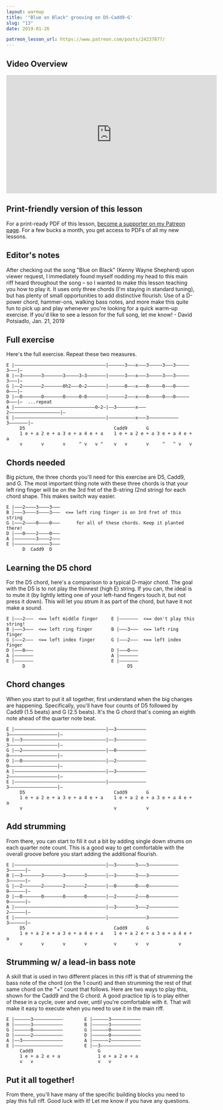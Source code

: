 ```yaml
---
layout: warmup
title: '"Blue on Black" grooving on D5-Cadd9-G'
slug: "13"
date: 2019-01-26

patreon_lesson_url: https://www.patreon.com/posts/24237877/
---
```


## Video Overview

<iframe width="560" height="315" src="https://www.youtube.com/embed/AkWDnuZMo9E?showinfo=0" frameborder="0" allowfullscreen></iframe>

<!-- Coming soon! -->

## Print-friendly version of this lesson

For a print-ready PDF of this lesson, [become a supporter on my Patreon page](https://www.patreon.com/posts/24237877/). For a few bucks a month, you get access to PDFs of all my new lessons.

<!-- Coming soon... -->

## Editor's notes

After checking out the song "Blue on Black" (Kenny Wayne Shepherd) upon viewer request, I immediately found myself nodding my head to this main riff heard throughout the song – so I wanted to make this lesson teaching you how to play it. It uses only three chords (I'm staying in standard tuning), but has plenty of small opportunities to add distinctive flourish. Use of a D-power chord, hammer-ons, walking bass notes, and more make this quite fun to pick up and play whenever you're looking for a quick warm-up exercise. If you'd like to see a lesson for the full song, let me know! - David Potsiadlo, Jan. 21, 2019

## Full exercise

Here's the full exercise. Repeat these two measures.

    E |––––––––––––––––––––––––––––––––––|––––––3–––x–––3–––––3–––3–––––3–––|–
    B |––3–––––––3–––––––3–––––3–3–––––––|––––––3–––x–––3–––––3–––3–––––3–––|–
    G |––2–––––––2–––––––0h2–––0–2–––––––|––––––0–––x–––0–––––0–––0–––––0–––|–
    D |––0–––––––0–––––––0–––––0–0–––––––|––––––2–––x–––0–––––0–––0–––––0–––|–  ...repeat
    A |––––––––––––––––––––––––––––––0–2–|––3–––––––x–––2–––––––––––––––––––|–
    E |––––––––––––––––––––––––––––––––––|––––––––––x–––3–––––––––––3–––––––|–
         D5                                 Cadd9       G
         1 e + a 2 e + a 3 e + a 4 e + a    1 e + a 2 e + a 3 e + a 4 e + a
         v       v       v     ^ v   v ^    v   v       v     ^   ^ v   v

## Chords needed

Big picture, the three chords you'll need for this exercise are D5, Cadd9, and G. The most important thing note with these three chords is that your left ring finger will be on the 3rd fret of the B-string (2nd string) for each chord shape. This makes switch way easier.

    E |–––2––––3––––3–––
    B |–––3––––3––––3–––  <== left ring finger is on 3rd fret of this string
    G |–––2––––0––––0–––      for all of these chords. Keep it planted there!
    D |–––0––––2––––0–––
    A |––––––––3––––2–––
    E |–––––––––––––3–––
          D  Cadd9  D

## Learning the D5 chord

For the D5 chord, here's a comparison to a typical D-major chord. The goal with the D5 is to not play the thinnest (high E) string. If you can, the ideal is to mute it (by lightly letting one of your left-hand fingers touch it, but not press it down). This will let you strum it as part of the chord, but have it not make a sound.

    E |–––2–––  <== left middle finger     E |–––––––  <== don't play this string!
    B |–––3–––  <== left ring finger       B |–––3–––  <== left ring finger
    G |–––2–––  <== left index finger      G |–––2–––  <== left index finger
    D |–––0–––                             D |–––0–––
    A |–––––––                             A |–––––––
    E |–––––––                             E |–––––––
          D                                      D5

## Chord changes

When you start to put it all together, first understand when the big changes are happening. Specifically, you'll have four counts of D5 followed by Cadd9 (1.5 beats) and G (2.5 beats). It's the G chord that's coming an eighth note ahead of the quarter note beat.

    E |––––––––––––––––––––––––––––––––––|––3–––––––––––3––––––––––––––––––|–
    B |––3–––––––––––––––––––––––––––––––|––3–––––––––––3––––––––––––––––––|–
    G |––2–––––––––––––––––––––––––––––––|––0–––––––––––0––––––––––––––––––|–
    D |––0–––––––––––––––––––––––––––––––|––2–––––––––––0––––––––––––––––––|–
    A |––––––––––––––––––––––––––––––––––|––3–––––––––––2––––––––––––––––––|–
    E |––––––––––––––––––––––––––––––––––|––––––––––––––3––––––––––––––––––|–
         D5                                 Cadd9       G
         1 e + a 2 e + a 3 e + a 4 e + a    1 e + a 2 e + a 3 e + a 4 e + a
         v                                  v           v

## Add strumming

From there, you can start to fill it out a bit by adding single down strums on each quarter note count. This is a good way to get comfortable with the overall groove before you start adding the additional flourish.

    E |––––––––––––––––––––––––––––––––––|––3–––––––3–––3–––––––––––3––––––|–
    B |––3–––––––3–––––––3–––––––3–––––––|––3–––––––3–––3–––––––––––3––––––|–
    G |––2–––––––2–––––––2–––––––2–––––––|––0–––––––0–––0–––––––––––0––––––|–
    D |––0–––––––0–––––––0–––––––0–––––––|––2–––––––2–––0–––––––––––0––––––|–
    A |––––––––––––––––––––––––––––––––––|––3–––––––3–––2–––––––––––2––––––|–
    E |––––––––––––––––––––––––––––––––––|––––––––––––––3–––––––––––3––––––|–
         D5                                 Cadd9       G
         1 e + a 2 e + a 3 e + a 4 e + a    1 e + a 2 e + a 3 e + a 4 e + a
         v       v       v       v          v       v   v           v

## Strumming w/ a lead-in bass note

A skill that is used in two different places in this riff is that of strumming the bass note of the chord (on the 1 count) and then strumming the rest of that same chord on the "+" count that follows. Here are two ways to play this, shown for the Cadd9 and the G chord. A good practice tip is to play either of these in a cycle, over and over, until you're comfortable with it. That will make it easy to execute when you need to use it in the main riff.

    E |––––––3–––––––––––        E |––––––3–––––––––––
    B |––––––3–––––––––––        B |––––––3–––––––––––
    G |––––––0–––––––––––        G |––––––0–––––––––––
    D |––––––2–––––––––––        D |––––––0–––––––––––
    A |––3–––––––––––––––        A |––––––2–––––––––––
    E |––––––––––––––––––        E |––3–––––––––––––––
         Cadd9                        G
         1 e + a 2 e + a              1 e + a 2 e + a
         v   v                        v   v

## Put it all together!

From there, you'll have many of the specific building blocks you need to play this full riff. Good luck with it! Let me know if you have any questions.
